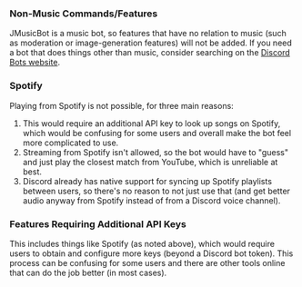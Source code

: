 ### Non-Music Commands/Features
JMusicBot is a music bot, so features that have no relation to music (such as moderation or image-generation features) will not be added. If you need a bot that does things other than music, consider searching on the [Discord Bots website](https://discord.bots.gg).

### Spotify
Playing from Spotify is not possible, for three main reasons:
1. This would require an additional API key to look up songs on Spotify, which would be confusing for some users and overall make the bot feel more complicated to use.
2. Streaming from Spotify isn't allowed, so the bot would have to "guess" and just play the closest match from YouTube, which is unreliable at best.
3. Discord already has native support for syncing up Spotify playlists between users, so there's no reason to not just use that (and get better audio anyway from Spotify instead of from a Discord voice channel).

### Features Requiring Additional API Keys
This includes things like Spotify (as noted above), which would require users to obtain and configure more keys (beyond a Discord bot token). This process can be confusing for some users and there are other tools online that can do the job better (in most cases).